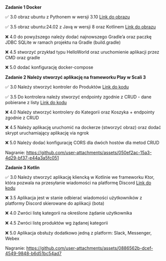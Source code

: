 **Zadanie 1 Docker**

✅ 3.0 obraz ubuntu z Pythonem w wersji 3.10 [Link do obrazu](https://hub.docker.com/repository/docker/michalharasim/zad1/tags/latest/sha256-9547de1a949110c025e0ed0a745632f699f3e4ae064b0be8885b009031903b16)

✅ 3.5 obraz ubuntu:24.02 z Javą w wersji 8 oraz Kotlinem [Link do obrazu](https://hub.docker.com/repository/docker/michalharasim/zad1/tags/latest/sha256-9547de1a949110c025e0ed0a745632f699f3e4ae064b0be8885b009031903b16)

❌ 4.0 do powyższego należy dodać najnowszego Gradle’a oraz paczkę JDBC
SQLite w ramach projektu na Gradle (build.gradle)

❌ 4.5 stworzyć przykład typu HelloWorld oraz uruchomienie aplikacji
przez CMD oraz gradle

❌ 5.0 dodać konfigurację docker-compose



**Zadanie 2 Należy stworzyć aplikację na frameworku Play w Scali 3**

✅ 3.0 Należy stworzyć kontroler do Produktów [Link do kodu](https://github.com/michalharasim/e-biznes-uj-class/tree/main/zad2)

✅ 3.5 Do kontrolera należy stworzyć endpointy zgodnie z CRUD - dane
pobierane z listy [Link do kodu](https://github.com/michalharasim/e-biznes-uj-class/tree/main/zad2)

❌ 4.0 Należy stworzyć kontrolery do Kategorii oraz Koszyka + endpointy
zgodnie z CRUD

❌ 4.5 Należy aplikację uruchomić na dockerze (stworzyć obraz) oraz dodać
skrypt uruchamiający aplikację via ngrok

❌ 5.0 Należy dodać konfigurację CORS dla dwóch hostów dla metod CRUD


Nagranie: https://github.com/user-attachments/assets/050ef2ac-15a3-4d29-bf37-e44a3a5fc051




**Zadanie 3 Kotlin**

✅ 3.0 Należy stworzyć aplikację kliencką w Kotlinie we frameworku Ktor,
która pozwala na przesyłanie wiadomości na platformę Discord [Link do kodu](https://github.com/michalharasim/e-biznes-uj-class/tree/main/zad3/src/main/kotlin)

❌ 3.5 Aplikacja jest w stanie odbierać wiadomości użytkowników z
platformy Discord skierowane do aplikacji (bota)

❌ 4.0 Zwróci listę kategorii na określone żądanie użytkownika

❌ 4.5 Zwróci listę produktów wg żądanej kategorii

❌ 5.0 Aplikacja obsłuży dodatkowo jedną z platform: Slack, Messenger,
Webex

Nagranie: https://github.com/user-attachments/assets/0886562b-dcef-4549-9848-b6d51bc54ad7

